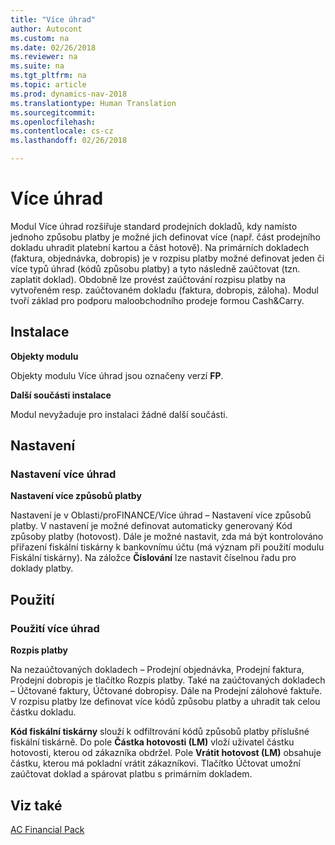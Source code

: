 ```yaml
---
title: "Více úhrad"
author: Autocont
ms.custom: na
ms.date: 02/26/2018
ms.reviewer: na
ms.suite: na
ms.tgt_pltfrm: na
ms.topic: article
ms.prod: dynamics-nav-2018
ms.translationtype: Human Translation
ms.sourcegitcommit: 
ms.openlocfilehash: 
ms.contentlocale: cs-cz
ms.lasthandoff: 02/26/2018

---
```


# <a name="ac-fp-multiple-payments"></a>Více úhrad

Modul Více úhrad rozšiřuje standard prodejních dokladů, kdy namísto jednoho způsobu platby je možné jich definovat více (např. část prodejního dokladu uhradit platební kartou a část hotově).
Na primárních dokladech (faktura, objednávka, dobropis) je v rozpisu platby možné definovat jeden či více typů úhrad (kódů způsobu platby) a tyto následně zaúčtovat (tzn. zaplatit doklad).
Obdobně lze provést zaúčtování rozpisu platby na vytvořeném resp. zaúčtovaném dokladu (faktura, dobropis, záloha).
Modul tvoří základ pro podporu maloobchodního prodeje formou Cash&Carry.

## Instalace

**Objekty modulu**

Objekty modulu Více úhrad jsou označeny verzí **FP**.

**Další součásti instalace**

Modul nevyžaduje pro instalaci žádné další součásti.

## Nastavení

### Nastavení více úhrad

**Nastavení více způsobů platby**

Nastavení je v Oblasti/proFINANCE/Více úhrad – Nastavení více způsobů platby.
V nastavení je možné definovat automaticky generovaný Kód způsoby platby (hotovost).
Dále je možné nastavit, zda má být kontrolováno přiřazení fiskální tiskárny k bankovnímu účtu (má význam při použití modulu Fiskální tiskárny).
Na záložce **Číslování** lze nastavit číselnou řadu pro doklady platby.

## Použití

### Použití více úhrad

**Rozpis platby**

Na nezaúčtovaných dokladech – Prodejní objednávka, Prodejní faktura, Prodejní dobropis je tlačítko Rozpis platby. Také na zaúčtovaných dokladech – Účtované faktury, Účtované dobropisy. Dále na Prodejní zálohové faktuře.
V rozpisu platby lze definovat více kódů způsobu platby a uhradit tak celou částku dokladu.

**Kód fiskální tiskárny** slouží k odfiltrování kódů způsobů platby příslušné fiskální tiskárně.
Do pole **Částka hotovosti (LM)** vloží uživatel částku hotovosti, kterou od zákazníka obdržel.
Pole **Vrátit hotovost (LM)** obsahuje částku, kterou má pokladní vrátit zákazníkovi.
Tlačítko Účtovat umožní zaúčtovat doklad a spárovat platbu s primárním dokladem.


## <a name="see-also"></a>Viz také  
[AC Financial Pack](ac-fp-financial-pack.md) 